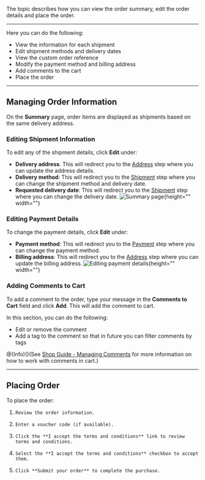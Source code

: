 The topic describes how you can view the order summary, edit the order details and place the order.
***
Here you can do the following:

* View the information for each shipment
* Edit shipment methods and delivery dates
* View the custom order reference
* Modify the payment method and billing address
* Add comments to the cart
* Place the order
***
## Managing Order Information
On the **Summary** page, order items are displayed as shipments based on the same delivery address.

### Editing Shipment Information
To edit any of the shipment details, click **Edit** under:

* **Delivery address**. This will redirect you to the [Address](https://documentation.spryker.com/docs/en/address-step-shop-guide-201911) step where you can update the address details.
* **Delivery method**: This will redirect you to the [Shipment](https://documentation.spryker.com/docs/en/shipment-step-shop-guide-201911) step where you can change the shipment method and delivery date.
* **Requested delivery date**: This will redirect you to the [Shipment](https://documentation.spryker.com/docs/en/shipment-step-shop-guide-201911) step where you can change the delivery date.
![Summary page](https://spryker.s3.eu-central-1.amazonaws.com/docs/User+Guides/Shop+User+Guides/Checkout/Shop+Guide+-+Summary+Step/summary-step-new.png){height="" width=""}

### Editing Payment Details
To change the payment details, click **Edit** under:

* **Payment method**: This will redirect you to the [Payment](https://documentation.spryker.com/docs/en/payment-step-shop-guide-201911) step where you can change the payment method.
* **Billing address**: This will redirect you to the [Address](https://documentation.spryker.com/docs/en/address-step-shop-guide-201911) step where you can update the billing address.
![Editing payment details](https://spryker.s3.eu-central-1.amazonaws.com/docs/User+Guides/Shop+User+Guides/Checkout/Shop+Guide+-+Summary+Step/edit-billing-information.png){height="" width=""}

### Adding Comments to Cart
To add a comment to the order, type your message in the **Comments to Cart** field and click **Add**. This will add the comment to cart.

In this section, you can do the following:

* Edit or remove the comment
* Add a tag to the comment so that in future you can filter comments by tags

@(Info)()(See [Shop Guide - Managing Comments](https://documentation.spryker.com/docs/en/managing-comments-shop-guide) for more information on how to work with comments in cart.)
***
## Placing Order
To place the order:

1.     Review the order information.
2.     Enter a voucher code (if available).
3.     Click the **I accept the terms and conditions** link to review terms and conditions.
4.     Select the **I accept the terms and conditions** checkbox to accept them.
5.     Click **Submit your order** to complete the purchase.